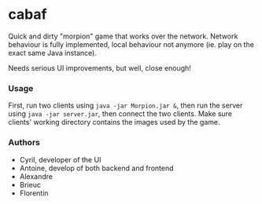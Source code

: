 cabaf
=====

Quick and dirty "morpion" game that works over the network. Network behaviour is fully implemented,
local behaviour not anymore (ie. play on the exact same Java instance).

Needs serious UI improvements, but well, close enough!

### Usage

First, run two clients using `java -jar Morpion.jar &`, then run the server using `java -jar server.jar`, then connect the two clients. Make sure clients' working directory contains the images used by the game.

### Authors

* Cyril, developer of the UI
* Antoine, develop of both backend and frontend
* Alexandre
* Brieuc
* Florentin
